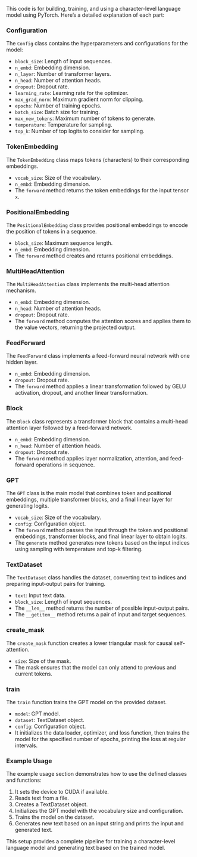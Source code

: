  This code is for building, training, and using a character-level language model using PyTorch. Here’s a detailed explanation of each part:

### Configuration
The `Config` class contains the hyperparameters and configurations for the model:
- `block_size`: Length of input sequences.
- `n_embd`: Embedding dimension.
- `n_layer`: Number of transformer layers.
- `n_head`: Number of attention heads.
- `dropout`: Dropout rate.
- `learning_rate`: Learning rate for the optimizer.
- `max_grad_norm`: Maximum gradient norm for clipping.
- `epochs`: Number of training epochs.
- `batch_size`: Batch size for training.
- `max_new_tokens`: Maximum number of tokens to generate.
- `temperature`: Temperature for sampling.
- `top_k`: Number of top logits to consider for sampling.

### TokenEmbedding
The `TokenEmbedding` class maps tokens (characters) to their corresponding embeddings.
- `vocab_size`: Size of the vocabulary.
- `n_embd`: Embedding dimension.
- The `forward` method returns the token embeddings for the input tensor `x`.

### PositionalEmbedding
The `PositionalEmbedding` class provides positional embeddings to encode the position of tokens in a sequence.
- `block_size`: Maximum sequence length.
- `n_embd`: Embedding dimension.
- The `forward` method creates and returns positional embeddings.

### MultiHeadAttention
The `MultiHeadAttention` class implements the multi-head attention mechanism.
- `n_embd`: Embedding dimension.
- `n_head`: Number of attention heads.
- `dropout`: Dropout rate.
- The `forward` method computes the attention scores and applies them to the value vectors, returning the projected output.

### FeedForward
The `FeedForward` class implements a feed-forward neural network with one hidden layer.
- `n_embd`: Embedding dimension.
- `dropout`: Dropout rate.
- The `forward` method applies a linear transformation followed by GELU activation, dropout, and another linear transformation.

### Block
The `Block` class represents a transformer block that contains a multi-head attention layer followed by a feed-forward network.
- `n_embd`: Embedding dimension.
- `n_head`: Number of attention heads.
- `dropout`: Dropout rate.
- The `forward` method applies layer normalization, attention, and feed-forward operations in sequence.

### GPT
The `GPT` class is the main model that combines token and positional embeddings, multiple transformer blocks, and a final linear layer for generating logits.
- `vocab_size`: Size of the vocabulary.
- `config`: Configuration object.
- The `forward` method passes the input through the token and positional embeddings, transformer blocks, and final linear layer to obtain logits.
- The `generate` method generates new tokens based on the input indices using sampling with temperature and top-k filtering.

### TextDataset
The `TextDataset` class handles the dataset, converting text to indices and preparing input-output pairs for training.
- `text`: Input text data.
- `block_size`: Length of input sequences.
- The `__len__` method returns the number of possible input-output pairs.
- The `__getitem__` method returns a pair of input and target sequences.

### create_mask
The `create_mask` function creates a lower triangular mask for causal self-attention.
- `size`: Size of the mask.
- The mask ensures that the model can only attend to previous and current tokens.

### train
The `train` function trains the GPT model on the provided dataset.
- `model`: GPT model.
- `dataset`: TextDataset object.
- `config`: Configuration object.
- It initializes the data loader, optimizer, and loss function, then trains the model for the specified number of epochs, printing the loss at regular intervals.

### Example Usage
The example usage section demonstrates how to use the defined classes and functions:
1. It sets the device to CUDA if available.
2. Reads text from a file.
3. Creates a TextDataset object.
4. Initializes the GPT model with the vocabulary size and configuration.
5. Trains the model on the dataset.
6. Generates new text based on an input string and prints the input and generated text.

This setup provides a complete pipeline for training a character-level language model and generating text based on the trained model.  
